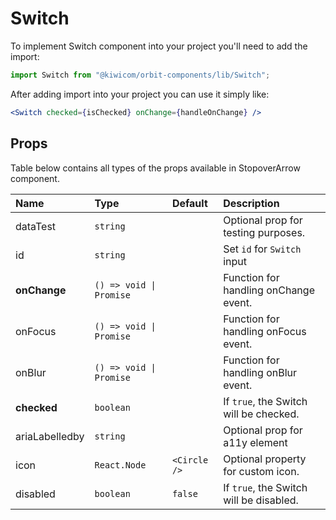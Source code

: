# Switch

To implement Switch component into your project you'll need to add the import:

```jsx
import Switch from "@kiwicom/orbit-components/lib/Switch";
```

After adding import into your project you can use it simply like:

```jsx
<Switch checked={isChecked} onChange={handleOnChange} />
```

## Props

Table below contains all types of the props available in StopoverArrow component.

| Name           | Type                    | Default      | Description                             |
| :------------- | :---------------------- | :----------- | :-------------------------------------- |
| dataTest       | `string`                |              | Optional prop for testing purposes.     |
| id             | `string`                |              | Set `id` for `Switch` input             |
| **onChange**   | `() => void \| Promise` |              | Function for handling onChange event.   |
| onFocus        | `() => void \| Promise` |              | Function for handling onFocus event.    |
| onBlur         | `() => void \| Promise` |              | Function for handling onBlur event.     |
| **checked**    | `boolean`               |              | If `true`, the Switch will be checked.  |
| ariaLabelledby | `string`                |              | Optional prop for a11y element          |
| icon           | `React.Node`            | `<Circle />` | Optional property for custom icon.      |
| disabled       | `boolean`               | `false`      | If `true`, the Switch will be disabled. |
